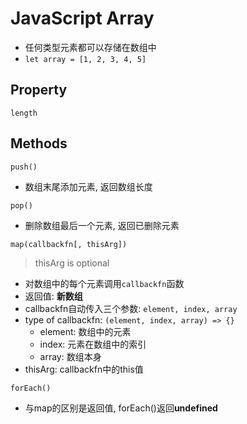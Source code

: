 # JavaScript Array

- 任何类型元素都可以存储在数组中
- `let array = [1, 2, 3, 4, 5]`

## Property

`length`

## Methods

`push()`

- 数组末尾添加元素, 返回数组长度

`pop()`

- 删除数组最后一个元素, 返回已删除元素

`map(callbackfn[, thisArg])`

> thisArg is optional

- 对数组中的每个元素调用`callbackfn`函数
- 返回值: **新数组**
- callbackfn自动传入三个参数: `element, index, array`
- type of callbackfn: `(element, index, array) => {}`
  - element: 数组中的元素
  - index: 元素在数组中的索引
  - array: 数组本身
- thisArg: callbackfn中的this值

`forEach()`

- 与map的区别是返回值, forEach()返回**undefined**

